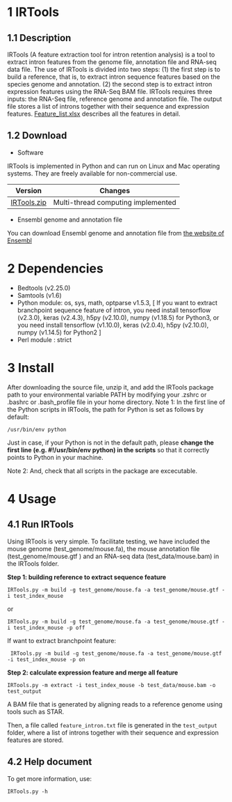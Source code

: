 # 1 IRTools
## 1.1 Description

IRTools (A feature extraction tool for intron retention analysis) is a tool to extract intron features from the genome file, annotation file and RNA-seq data file. The use of IRTools is divided into two steps: (1) the first step is to build a reference, that is, to extract intron sequence features based on the species genome and annotation. (2) the second step is to extract intron expression features using the RNA-Seq BAM file. IRTools requires three inputs: the RNA-Seq file, reference genome and annotation file. The output file stores a list of introns together with their sequence and expression features. [Feature_list.xlsx](https://github.com/genemine/IRTools/blob/master/Feature_list.xlsx) describes all the features in detail.

## 1.2 Download

- Software

IRTools is implemented in Python and can run on Linux and Mac operating systems. They are freely available for non-commercial use.

| Version        | Changes           |
| :-------------: | :----------------: |
|  [IRTools.zip](https://github.com/genemine/IRTools/archive/refs/heads/master.zip)     | Multi-thread computing implemented |



- Ensembl genome and annotation file

You can download Ensembl genome and annotation file from [the website of Ensembl](http://asia.ensembl.org/index.html "Ensembl")

# 2 Dependencies

- Bedtools (v2.25.0)
- Samtools (v1.6)
- Python module: os, sys, math, optparse v1.5.3, [ If you want to extract branchpoint sequence feature of intron, you need install tensorflow (v2.3.0), keras (v2.4.3), h5py (v2.10.0), numpy (v1.18.5) for Python3, or you need install tensorflow (v1.10.0), keras (v2.0.4), h5py (v2.10.0), numpy (v1.14.5) for Python2 ]
- Perl module : strict

# 3 Install

After downloading the source file, unzip it, and add the IRTools package path to your environmental variable PATH by modifying your .zshrc or .bashrc or .bash_profile file in your home directory.
Note 1: In the first line of the Python scripts in IRTools, the path for Python is set as follows by default:

`/usr/bin/env python`

Just in case, if your Python is not in the default path, please __change the first line (e.g. #!/usr/bin/env python) in the scripts__ so that it correctly points to Python in your machine.

Note 2: And, check that all scripts in the package are excecutable.

# 4 Usage
## 4.1 Run IRTools
Using IRTools is very simple. To facilitate testing, we have included the mouse genome (test_genome/mouse.fa), the mouse annotation file (test_genome/mouse.gtf ) and an RNA-seq data (test_data/mouse.bam) in the IRTools folder.

__Step 1: building reference to extract sequence feature__

` IRTools.py -m build -g test_genome/mouse.fa -a test_genome/mouse.gtf -i test_index_mouse `

or

` IRTools.py -m build -g test_genome/mouse.fa -a test_genome/mouse.gtf -i test_index_mouse -p off `

If want to extract branchpoint feature:

`  IRTools.py -m build -g test_genome/mouse.fa -a test_genome/mouse.gtf -i test_index_mouse -p on `

__Step 2: calculate expression feature and merge all feature__

` IRTools.py -m extract -i test_index_mouse -b test_data/mouse.bam -o test_output `

A BAM file that is generated by aligning reads to a reference genome using tools such as STAR.


Then, a file called ` feature_intron.txt ` file is generated in the ` test_output ` folder, where a list of introns together with their sequence and expression features are stored. 

## 4.2 Help document
To get more information, use:

` IRTools.py -h `

